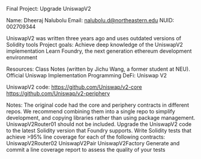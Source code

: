Final Project: Upgrade UniswapV2

Name: Dheeraj Nalubolu
Email: nalubolu.d@northeastern.edu
NUID: 002709344

UniswapV2 was written three years ago and uses outdated versions of Solidity tools
Project goals:
   Achieve deep knowledge of the UniswapV2 implementation
   Learn Foundry, the next generation ethereum development environment

Resources:
Class Notes (written by Jichu Wang, a former student at NEU).
Official Uniswap Implementation
Programming DeFi: Uniswap V2

UniswapV2 code:
https://github.com/Uniswap/v2-core
https://github.com/Uniswap/v2-periphery

Notes:
The original code had the core and periphery contracts in different repos. We recommend combining them into a single repo to simplify development, and copying libraries rather than using package management.
UniswapV2Router01 should not be included.
Upgrade the UniswapV2 code to the latest Solidity version that Foundry supports.
Write Solidity tests that achieve >95% line coverage for each of the following contracts:
   UniswapV2Router02
   UniswapV2Pair
   UniswapV2Factory
Generate and commit a line coverage report to assess the quality of your tests